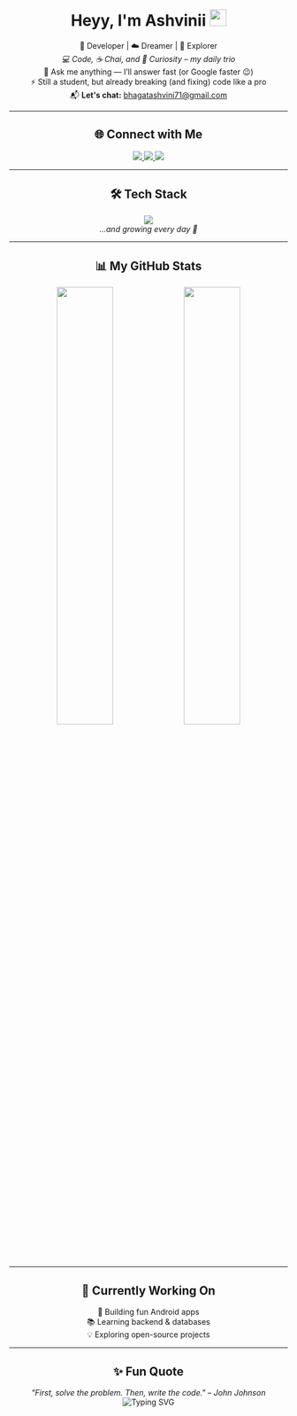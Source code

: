 <!-- README.md -->
<h1 align="center">Heyy, I'm Ashvinii <img src="https://media.giphy.com/media/hvRJCLFzcasrR4ia7z/giphy.gif" width="30px"></h1>

<p align="center">
  🌸 Developer | ☁️ Dreamer | 🔭 Explorer <br>
  <i>💻 Code, ☕ Chai, and 🚀 Curiosity – my daily trio</i><br>
  💬 Ask me anything — I’ll answer fast (or Google faster 😉)<br>
  ⚡ Still a student, but already breaking (and fixing) code like a pro<br>
  📬 <b>Let's chat:</b> <a href="mailto:bhagatashvini71@gmail.com">bhagatashvini71@gmail.com</a>
</p>

---

<h2 align="center">🌐 Connect with Me</h2>

<p align="center">
  <a href="https://www.linkedin.com/in/ashvini-bhagat-b69396284/" target="_blank">
    <img src="https://img.shields.io/badge/LinkedIn-%230077B5.svg?&style=for-the-badge&logo=linkedin&logoColor=white"/>
  </a>
  <a href="https://www.instagram.com/heyy.ashvii/" target="_blank">
    <img src="https://img.shields.io/badge/Instagram-%23E4405F.svg?&style=for-the-badge&logo=instagram&logoColor=white"/>
  </a>
  <a href="https://x.com/Ashvini201205" target="_blank">
    <img src="https://img.shields.io/badge/X-%23000000.svg?&style=for-the-badge&logo=twitter&logoColor=white"/>
  </a>
</p>

---

<h2 align="center">🛠️ Tech Stack</h2>

<p align="center">
  <img src="https://skillicons.dev/icons?i=c,cpp,html,css,js,java,python,androidstudio,mysql,mongodb" /><br>
  <i>...and growing every day 🌱</i>
</p>

---

<h2 align="center">📊 My GitHub Stats</h2>

<p align="center">
  <img src="https://github-readme-stats.vercel.app/api?username=ASHVINIKODE&show_icons=true&theme=radical&hide_border=true" width="45%" />
  <img src="https://github-readme-stats.vercel.app/api/top-langs/?username=ASHVINIKODE&layout=compact&theme=radical&hide_border=true" width="45%" />
</p>

---

<h2 align="center">🎯 Currently Working On</h2>

<p align="center">
  🚧 Building fun Android apps <br>
  📚 Learning backend & databases <br>
  💡 Exploring open-source projects <br>
</p>

---

<h2 align="center">✨ Fun Quote</h2>

<p align="center">
  <i>"First, solve the problem. Then, write the code." – John Johnson</i><br>
  <img src="https://readme-typing-svg.demolab.com?font=Fira+Code&pause=1000&center=true&vCenter=true&width=435&lines=Keep+learning.;Keep+building.;Keep+growing+🌱" alt="Typing SVG" />
</p>

